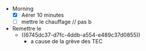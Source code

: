 - Morning
  * [x] Aérer 10 minutes
  * [ ] mettre le chauffage // pas b
- Remettre le
	- ((6745dc37-d7fc-4ddb-a554-e489c37d0855))
		- a cause de la grève des TEC